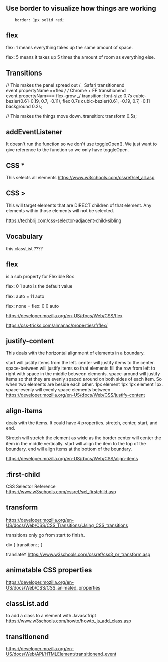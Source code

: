 ## Use border to visualize how things are working

        border: 1px solid red;

## flex

flex: 1
means everything takes up the same amount of space.

flex: 5
means it takes up 5 times the amount of room as everything else.

## Transitions

// This makes the panel spread out
/_ Safari transitionend event.propertyName ==flex _/
/_ Chrome + FF transitionend event.propertyNam=== flex-grow _/
transition: font-size 0.7s cubic-bezier(0.61-0.19, 0.7, -0.11),
flex 0.7s cubic-bezier(0.61, -0.19, 0.7, -0.11 background 0.2s;

// This makes the things move down.
transition: transform 0.5s;

## addEventListener

It doesn't run the function so we don't use toggleOpen().
We just want to give reference to the function so we only have toggleOpen.

## CSS \*

This selects all elements
https://www.w3schools.com/cssref/sel_all.asp

## CSS >

This will target elements that are DIRECT children of that element.
Any elements within those elements will not be selected.

https://techbrij.com/css-selector-adjacent-child-sibling

## Vocabulary

this.classList
????

## flex

is a sub property for Flexible Box

flex: 0 1 auto is the default value

flex: auto = 11 auto

flex: none = flex: 0 0 auto

https://developer.mozilla.org/en-US/docs/Web/CSS/flex

https://css-tricks.com/almanac/properties/f/flex/

## justify-content

This deals with the horizontal alignment of elements in a boundary.

start will justify items from the left.
center will justify items to the center.
space-between will justify items so that elements fill the row from left to right with space in the middle between elements.
space-around will justify items so thst they are evenly spaced around on both sides of each item. So when two elements are beside each other. 1px element 1px 1px element 1px.
space-evenly will evenly space elements between
https://developer.mozilla.org/en-US/docs/Web/CSS/justify-content

## align-items

deals with the items. It could have 4 properties.
stretch, center, start, and end.

Stretch will stretch the element as wide as the border
center will center the item in the middle vertically.
start will align the item to the top of the boundary.
end will align items at the bottom of the boundary.

https://developer.mozilla.org/en-US/docs/Web/CSS/align-items

## :first-child

CSS Selector Reference
https://www.w3schools.com/cssref/sel_firstchild.asp

## transform

https://developer.mozilla.org/en-US/docs/Web/CSS/CSS_Transitions/Using_CSS_transitions

transitions only go from start to finish.

div {
transition: <property> <duration> <timing-function> <delay>;
}

translateY
https://www.w3schools.com/cssref/css3_pr_transform.asp

## animatable CSS properties

https://developer.mozilla.org/en-US/docs/Web/CSS/CSS_animated_properties

## classList.add

to add a class to a element with Javascfript
https://www.w3schools.com/howto/howto_js_add_class.asp

## transitionend

https://developer.mozilla.org/en-US/docs/Web/API/HTMLElement/transitionend_event
